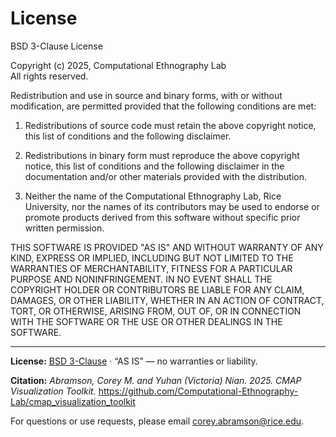 # License

BSD 3-Clause License

Copyright (c) 2025, Computational Ethnography Lab  
All rights reserved.

Redistribution and use in source and binary forms, with or without modification, are permitted provided that the following conditions are met:

1. Redistributions of source code must retain the above copyright notice, this
   list of conditions and the following disclaimer.

2. Redistributions in binary form must reproduce the above copyright notice,
   this list of conditions and the following disclaimer in the documentation
   and/or other materials provided with the distribution.

3. Neither the name of the Computational Ethnography Lab, Rice University,
   nor the names of its contributors may be used to endorse or promote products
   derived from this software without specific prior written permission.

THIS SOFTWARE IS PROVIDED "AS IS" AND WITHOUT WARRANTY OF ANY KIND, EXPRESS OR IMPLIED, INCLUDING BUT NOT LIMITED TO THE WARRANTIES OF MERCHANTABILITY, FITNESS FOR A PARTICULAR PURPOSE AND NONINFRINGEMENT. IN NO EVENT SHALL THE COPYRIGHT HOLDER OR CONTRIBUTORS BE LIABLE FOR ANY CLAIM, DAMAGES, OR OTHER LIABILITY, WHETHER IN AN ACTION OF CONTRACT, TORT, OR OTHERWISE, ARISING FROM, OUT OF, OR IN CONNECTION WITH THE SOFTWARE OR THE USE OR OTHER DEALINGS IN THE SOFTWARE.

---

**License:** [BSD 3-Clause](https://opensource.org/license/bsd-3-clause/) · “AS IS” — no warranties or liability.

**Citation:** *Abramson, Corey M. and Yuhan (Victoria) Nian. 2025. CMAP Visualization Toolkit.* <https://github.com/Computational-Ethnography-Lab/cmap_visualization_toolkit>

For questions or use requests, please email <corey.abramson@rice.edu>.
